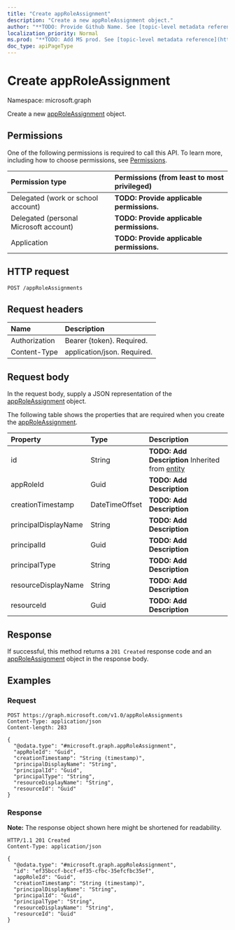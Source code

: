 ```yaml
---
title: "Create appRoleAssignment"
description: "Create a new appRoleAssignment object."
author: "**TODO: Provide Github Name. See [topic-level metadata reference](https://msgo.azurewebsites.net/add/document/guidelines/metadata.html#topic-level-metadata)**"
localization_priority: Normal
ms.prod: "**TODO: Add MS prod. See [topic-level metadata reference](https://msgo.azurewebsites.net/add/document/guidelines/metadata.html#topic-level-metadata)**"
doc_type: apiPageType
---
```


# Create appRoleAssignment
Namespace: microsoft.graph



Create a new [appRoleAssignment](../resources/approleassignment.md) object.

## Permissions
One of the following permissions is required to call this API. To learn more, including how to choose permissions, see [Permissions](/graph/permissions-reference).

|Permission type|Permissions (from least to most privileged)|
|:---|:---|
|Delegated (work or school account)|**TODO: Provide applicable permissions.**|
|Delegated (personal Microsoft account)|**TODO: Provide applicable permissions.**|
|Application|**TODO: Provide applicable permissions.**|

## HTTP request

<!-- {
  "blockType": "ignored"
}
-->
``` http
POST /appRoleAssignments
```

## Request headers
|Name|Description|
|:---|:---|
|Authorization|Bearer {token}. Required.|
|Content-Type|application/json. Required.|

## Request body
In the request body, supply a JSON representation of the [appRoleAssignment](../resources/approleassignment.md) object.

The following table shows the properties that are required when you create the [appRoleAssignment](../resources/approleassignment.md).

|Property|Type|Description|
|:---|:---|:---|
|id|String|**TODO: Add Description** Inherited from [entity](../resources/entity.md)|
|appRoleId|Guid|**TODO: Add Description**|
|creationTimestamp|DateTimeOffset|**TODO: Add Description**|
|principalDisplayName|String|**TODO: Add Description**|
|principalId|Guid|**TODO: Add Description**|
|principalType|String|**TODO: Add Description**|
|resourceDisplayName|String|**TODO: Add Description**|
|resourceId|Guid|**TODO: Add Description**|



## Response

If successful, this method returns a `201 Created` response code and an [appRoleAssignment](../resources/approleassignment.md) object in the response body.

## Examples

### Request
<!-- {
  "blockType": "request",
  "name": "create_approleassignment_from_approleassignments"
}
-->
``` http
POST https://graph.microsoft.com/v1.0/appRoleAssignments
Content-Type: application/json
Content-length: 283

{
  "@odata.type": "#microsoft.graph.appRoleAssignment",
  "appRoleId": "Guid",
  "creationTimestamp": "String (timestamp)",
  "principalDisplayName": "String",
  "principalId": "Guid",
  "principalType": "String",
  "resourceDisplayName": "String",
  "resourceId": "Guid"
}
```


### Response
**Note:** The response object shown here might be shortened for readability.
<!-- {
  "blockType": "response",
  "truncated": true,
  "@odata.type": "microsoft.graph.appRoleAssignment"
}
-->
``` http
HTTP/1.1 201 Created
Content-Type: application/json

{
  "@odata.type": "#microsoft.graph.appRoleAssignment",
  "id": "ef35bccf-bccf-ef35-cfbc-35efcfbc35ef",
  "appRoleId": "Guid",
  "creationTimestamp": "String (timestamp)",
  "principalDisplayName": "String",
  "principalId": "Guid",
  "principalType": "String",
  "resourceDisplayName": "String",
  "resourceId": "Guid"
}
```

